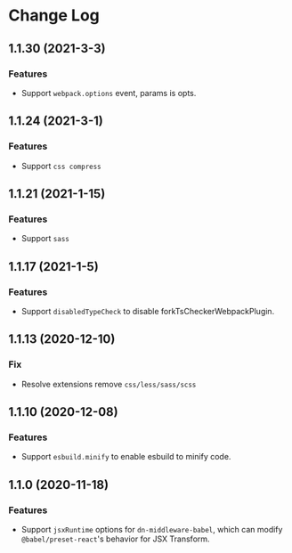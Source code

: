 # Change Log

## 1.1.30 (2021-3-3)

### Features

- Support `webpack.options` event, params is opts.

## 1.1.24 (2021-3-1)

### Features

- Support `css compress`

## 1.1.21 (2021-1-15)

### Features

- Support `sass`

## 1.1.17 (2021-1-5)

### Features

- Support `disabledTypeCheck` to disable forkTsCheckerWebpackPlugin.

## 1.1.13 (2020-12-10)

### Fix

- Resolve extensions remove `css/less/sass/scss`

## 1.1.10 (2020-12-08)

### Features

- Support `esbuild.minify` to enable esbuild to minify code.

## 1.1.0 (2020-11-18)

### Features

- Support `jsxRuntime` options for `dn-middleware-babel`, which can modify `@babel/preset-react`'s behavior for JSX Transform.
